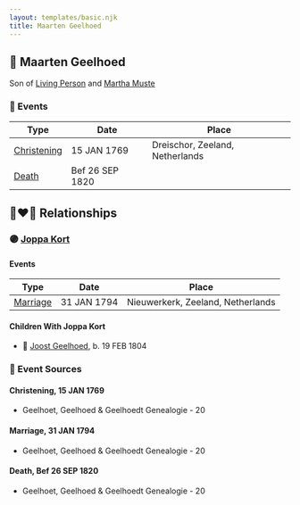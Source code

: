 ```yaml
---
layout: templates/basic.njk
title: Maarten Geelhoed
---
```

## 🔵 Maarten Geelhoed

Son of [Living Person](/people/2/25458048) and [Martha Muste](/people/9/90752360)

### 📆 Events

Type | Date | Place
------ | ------ | ------
[Christening](#event-cd75124d-ea33-458c-bfd9-5ba915b83556) | 15 JAN 1769 | Dreischor, Zeeland, Netherlands
[Death](#event-6938fdd8-b555-4c6c-a16d-0410c9f4cfdd) | Bef 26 SEP 1820 |

## 👩‍❤️‍👨 Relationships

### 🟣 [Joppa Kort](/people/5/56906995)

#### Events

Type | Date | Place
------ | ------ | ------
[Marriage](#event-e1234cfc-84d6-450e-89ef-9948d13a68f3) | 31 JAN 1794 | Nieuwerkerk, Zeeland, Netherlands
#### Children With Joppa Kort
* 🔵 [Joost Geelhoed](/people/7/72031888), b. 19 FEB 1804
### 📰 Event Sources

#### <a id="event-cd75124d-ea33-458c-bfd9-5ba915b83556"></a> Christening, 15 JAN 1769
* Geelhoet, Geelhoed & Geelhoedt Genealogie  - 20

#### <a id="event-e1234cfc-84d6-450e-89ef-9948d13a68f3"></a> Marriage, 31 JAN 1794
* Geelhoet, Geelhoed & Geelhoedt Genealogie  - 20
#### <a id="event-6938fdd8-b555-4c6c-a16d-0410c9f4cfdd"></a> Death, Bef 26 SEP 1820
* Geelhoet, Geelhoed & Geelhoedt Genealogie  - 20
